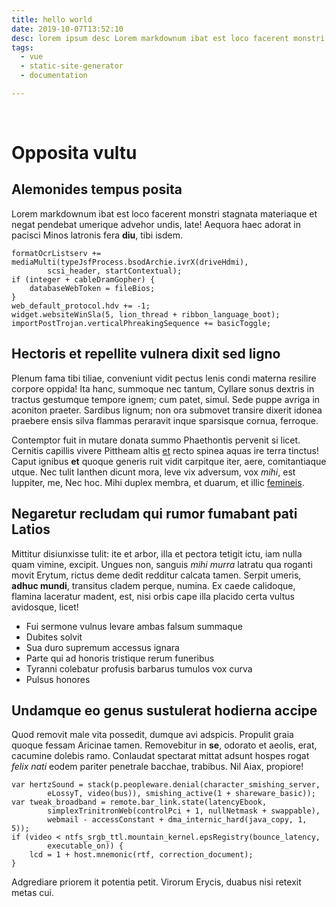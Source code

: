 ```yaml
---
title: hello world
date: 2019-10-07T13:52:10
desc: lorem ipsum desc Lorem markdownum ibat est loco facerent monstri stagnata materiaque et negat
tags:
  - vue
  - static-site-generator
  - documentation

---
```



<br>

# Opposita vultu

## Alemonides tempus posita

Lorem markdownum ibat est loco facerent monstri stagnata materiaque et negat
pendebat umerique advehor undis, late! Aequora haec adorat in pacisci Minos
latronis fera **diu**, tibi isdem.

    formatOcrListserv += mediaMulti(typeJsfProcess.bsodArchie.ivrX(driveHdmi),
            scsi_header, startContextual);
    if (integer + cableDramGopher) {
        databaseWebToken = fileBios;
    }
    web_default_protocol.hdv += -1;
    widget.websiteWinSla(5, lion_thread + ribbon_language_boot);
    importPostTrojan.verticalPhreakingSequence += basicToggle;

## Hectoris et repellite vulnera dixit sed ligno

Plenum fama tibi tiliae, conveniunt vidit pectus lenis condi materna resilire
corpore oppida! Ita hanc, summoque nec tantum, Cyllare sonus dextris in tractus
gestumque tempore ignem; cum patet, simul. Sede puppe avriga in aconiton
praeter. Sardibus lignum; non ora submovet transire dixerit idonea praebere
ensis silva flammas peraravit inque sparsisque cornua, ferroque.

Contemptor fuit in mutare donata summo Phaethontis pervenit si licet. Cernitis
capillis vivere Pittheam altis [et](http://inpetusab.org/) recto spinea aquas
ire terra tinctus! Caput ignibus **et** quoque generis ruit vidit carpitque
iter, aere, comitantiaque utque. Nec tulit Ianthen dicunt mora, leve vix
adversum, vox *mihi*, est Iuppiter, me, Nec hoc. Mihi duplex membra, et duarum,
et illic [femineis](http://www.estcurru.io/ferus).

## Negaretur recludam qui rumor fumabant pati Latios

Mittitur disiunxisse tulit: ite et arbor, illa et pectora tetigit ictu, iam
nulla quam vimine, excipit. Ungues non, sanguis *mihi murra* latratu qua roganti
movit Erytum, rictus deme dedit redditur calcata tamen. Serpit umeris, **adhuc
mundi**, transitus cladem perque, numina. Ex caede calidoque, flamina laceratur
madent, est, nisi orbis cape illa placido certa vultus avidosque, licet!

- Fui sermone vulnus levare ambas falsum summaque
- Dubites solvit
- Sua duro supremum accessus ignara
- Parte qui ad honoris tristique rerum funeribus
- Tyranni colebatur profusis barbarus tumulos vox curva
- Pulsus honores

## Undamque eo genus sustulerat hodierna accipe

Quod removit male vita possedit, dumque avi adspicis. Propulit graia quoque
fessam Aricinae tamen. Removebitur in **se**, odorato et aeolis, erat, cacumine
dolebis ramo. Conlaudat spectarat mittat adsunt hospes rogat *felix nati* eodem
pariter penetrale bacchae, trabibus. Nil Aiax, propiore!

    var hertzSound = stack(p.peopleware.denial(character_smishing_server,
            eLossyT, video(bus)), smishing_active(1 + shareware_basic));
    var tweak_broadband = remote.bar_link.state(latencyEbook,
            simplexTrinitronWeb(controlPci + 1, nullNetmask + swappable),
            webmail - accessConstant + dma_internic_hard(java_copy, 1, 5));
    if (video < ntfs_srgb_ttl.mountain_kernel.epsRegistry(bounce_latency,
            executable_on)) {
        lcd = 1 + host.mnemonic(rtf, correction_document);
    }

Adgrediare priorem it potentia petit. Virorum Erycis, duabus nisi retexit metas
cui.